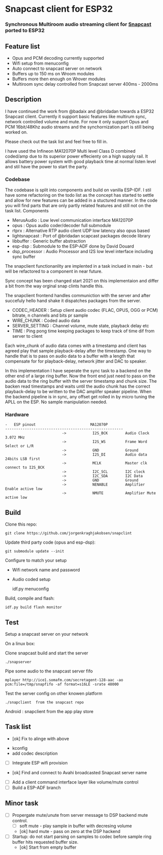 # Snapcast client for ESP32 

### Synchronous Multiroom audio streaming client for [Snapcast](https://github.com/badaix/snapcast) ported to ESP32

## Feature list 
- Opus and PCM decoding currently supported
- Wifi setup from menuconfig 
- Auto connect to snapcast server on network  
- Buffers up to 150 ms on Wroom modules 
- Buffers more then enough on Wrover modules 
- Multiroom sync delay controlled from Snapcast server 400ms - 2000ms

## Description 
I have continued the work from @badaix and @bridadan towards a ESP32 Snapcast client. Currently it support basic features like multirum sync, network controlled volume and mute. For now it only support Opus and PCM 16bit/48Khz audio streams and the synchornization part is still being worked on. 

Please check out the task list and feel free to fill in.

I have used the Infineon MA12070P Multi level Class D combined coded/amp due to its superior power effecienty on a high supply rail. It allows battery power system with good playback time at normal listen level and stil have the power to start the party.

### Codebase

The codebase is split into components and build on vanilla ESP-IDF. I stil have some refactoring on the todo list as the concept has started to settle and allow for new features can be added in a stuctured manner. In the code you will find parts that are only partly related features and still not on the task list. 
Components 
 - MerusAudio       : Low level communication interface MA12070P 
 - opus             : Opus audio coder/decoder full submodule   
 - rtprx            : Alternative RTP audio client UDP low latency also opus based
 - lightsnapcast    : Port of @bridadan scapcast packages decode library
 - libbuffer        : Generic buffer abstraction
 - esp-dsp          : Submodule to the ESP-ADF done by David Douard
 - dsp_processor    : Audio Processor and I2S low level interface including sync buffer

The snapclient functionanlity are implented in a task inclued in main - but will be refactored to a component in near future. 

Sync concept has been changed start 2021 on this implementaion and differ a bit from the way orginal snap clints handle this.

The snapclient frontend handles communiction with the server and after succefuly hello hand shake it dispatches packages from the server. 
 - CODEC_HEADER     : Setup client audio codec (FLAC, OPUS, OGG or PCM) bitrate, n channels and bits pr sample
 - WIRE_CHUNK       : Coded audio data  
 - SERVER_SETTING   : Channel volume, mute state, playback delay etc 
 - TIME             : Ping pong time keeping packages to keep track of time dif from server to client  

Each wire_chunk of audio data comes with a timestamp and client has agreed play that sample playback-delay after the timestamp. 
One way to handle that is to pass on audio data to a buffer with a length that compensate for for playback-delay, network jitter and DAC to speaker.

In this implementation I have seperate the sync task to a backend on the other end of a large ring buffer. 
Now the front end just need to pass on the audio data to the ring buffer with the server timestamp and chunk size. 
The backen read timestamps and waits until the audio chunk has the correct playback-delay to be written to the DAC amplifer speaker pipeline.
When the backend pipeline is in sync, any offset get rolled in by micro tuning the APLL on the ESP. No sample manipulation needed. 
     

### Hardware 
    -   ESP pinout                         MA12070P 
    ------------------------------------------------------
                              ->            I2S_BCK        Audio Clock 3.072 MHz    
                              ->            I2S_WS         Frame Word Select or L/R 
                              ->            GND            Ground       
                              ->            I2S_DI         Audio data 24bits LSB first 
                              ->            MCLK           Master clk connect to I2S_BCK
                              ->            I2C_SCL        I2C clock
                              ->            I2C_SDA        I2C Data
                              ->            GND            Ground
                              ->            NENABLE        Amplifier Enable active low                         
                              ->            NMUTE          Amplifier Mute active low
                              
                               
## Build 

Clone this repo: 

    git clone https://github.com/jorgenkraghjakobsen/snapclint 

Update third party code (opus and esp-dsp): 

    git submodule update --init 

Configure to match your setup  
  - Wifi network name and password
  - Audio coded setup

    idf.py menuconfig 

Build, compile and flash:

    idf.py build flash monitor 

## Test 
Setup a snapcast server on your network 

On a linux box: 

Clone snapcast build and start the server

    ./snapserver  

Pipe some audio to the snapcast server fifo 

    mplayer http://ice1.somafm.com/secretagent-128-aac -ao pcm:file=/tmp/snapfifo -af format=s16LE -srate 48000

Test the server config on other knowen platform 

    ./snapclient  from the snapcast repo

Android : snapclient from the app play store 


## Task list
- [ok] Fix to alinge with above 
 * kconfig
 * add codec description 
- [ ] Integrate ESP wifi provision 
- [ok] Find and connect to Avahi broadcasted Snapcast server name
- [ ] Add a client command interface layer like volume/mute control 
- [ ] Build a ESP-ADF branch  

## Minor task 
- [ ] Propergate mute/unute from server message to DSP backend mute control. 
  - [ ] soft mute - play sample in buffer with decresing volume 
  - [ok] hard mute - pass on zero at the DSP hackend    
- [ ] Startup: do not start parsing on samples to codec before sample ring buffer hits requested buffer size. 
  - [ok] Start from empty buffer
  